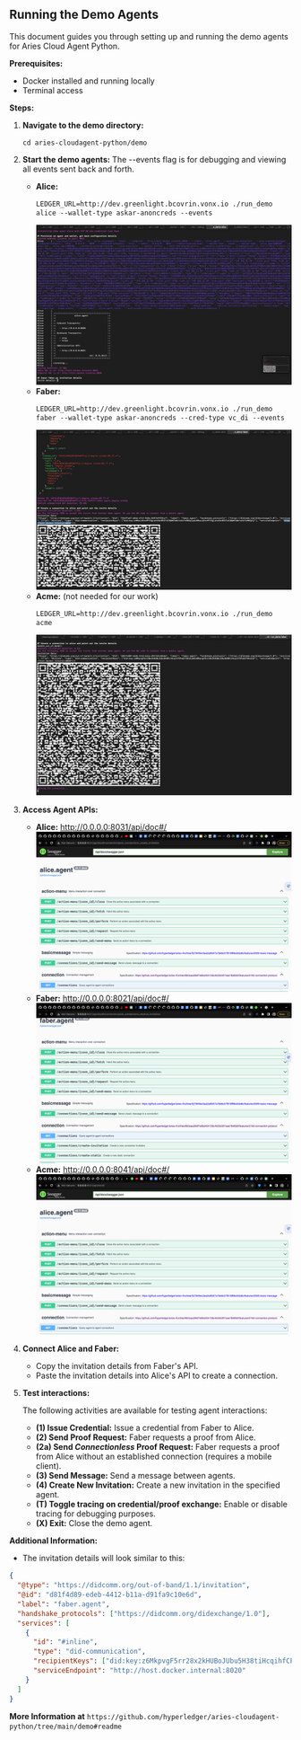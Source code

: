 ## Running the Demo Agents

This document guides you through setting up and running the demo agents for Aries Cloud Agent Python.

**Prerequisites:**

* Docker installed and running locally
* Terminal access

**Steps:**

1. **Navigate to the demo directory:**

   ```
   cd aries-cloudagent-python/demo
   ```

2. **Start the demo agents:**
   The --events flag is for debugging and viewing all events sent back and forth.

   - **Alice:**
      ```
      LEDGER_URL=http://dev.greenlight.bcovrin.vonx.io ./run_demo alice --wallet-type askar-anoncreds --events
      ```
      ![Screenshot](alice-agent-running-in-terminal.png)
   - **Faber:**
      ```
      LEDGER_URL=http://dev.greenlight.bcovrin.vonx.io ./run_demo faber --wallet-type askar-anoncreds --cred-type vc_di --events
      ```
      ![Screenshot](faber-agent-running-in-terminal.png)
   - **Acme:**
     (not needed for our work)
      ```
      LEDGER_URL=http://dev.greenlight.bcovrin.vonx.io ./run_demo acme
      ```
      ![Screenshot](acme-running-in-terminal.png)

3. **Access Agent APIs:**

   - **Alice:** http://0.0.0.0:8031/api/doc#/
   ![Screenshot](alice-agent-api.png)
   - **Faber:** http://0.0.0.0:8021/api/doc#/
   ![Screenshot](faber-agent-api.png)
   - **Acme:** http://0.0.0.0:8041/api/doc#/
   ![Screenshot](acme-api-endpoints.png)

4. **Connect Alice and Faber:**

   - Copy the invitation details from Faber's API.
   - Paste the invitation details into Alice's API to create a connection.

5. **Test interactions:**

   The following activities are available for testing agent interactions:

   - **(1) Issue Credential:** Issue a credential from Faber to Alice.
   - **(2) Send Proof Request:** Faber requests a proof from Alice.
   - **(2a) Send *Connectionless* Proof Request:** Faber requests a proof from Alice without an established connection (requires a mobile client).
   - **(3) Send Message:** Send a message between agents.
   - **(4) Create New Invitation:** Create a new invitation in the specified agent.
   - **(T) Toggle tracing on credential/proof exchange:** Enable or disable tracing for debugging purposes.
   - **(X) Exit:** Close the demo agent.

**Additional Information:**

- The invitation details will look similar to this:

```json
{
  "@type": "https://didcomm.org/out-of-band/1.1/invitation",
  "@id": "d81f4d89-edeb-4412-b11a-d91fa9c10e6d",
  "label": "faber.agent",
  "handshake_protocols": ["https://didcomm.org/didexchange/1.0"],
  "services": [
    {
      "id": "#inline",
      "type": "did-communication",
      "recipientKeys": ["did:key:z6MkpvgF5rr28x2kHUBoJUbu5H38tiHcqihfCPad273EsZu5#z6MkpvgF5rr28x2kHUBoJUbu5H38tiHcqihfCPad273EsZu5"],
      "serviceEndpoint": "http://host.docker.internal:8020"
    }
  ]
}
```

**More Information at** 
```https://github.com/hyperledger/aries-cloudagent-python/tree/main/demo#readme```
